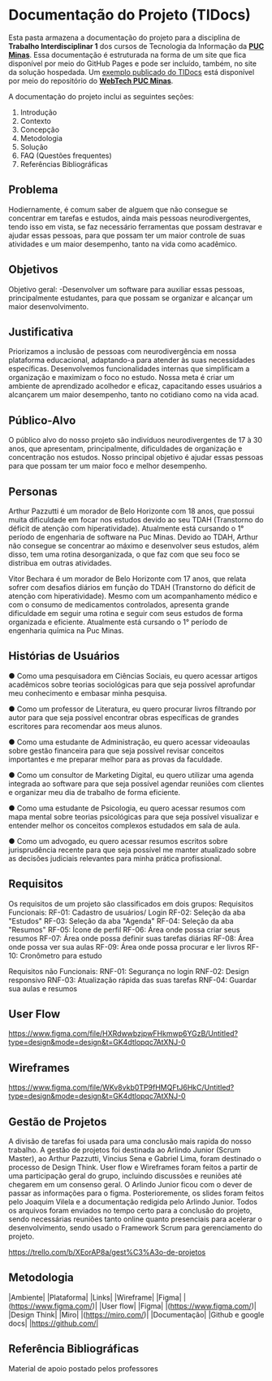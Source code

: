 # Documentação do Projeto (TIDocs)

Esta pasta armazena a documentação do projeto para a disciplina de **Trabalho Interdisciplinar 1** dos cursos de Tecnologia da Informação da **[PUC Minas](https://pucminas.br)**. Essa documentação é estruturada na forma de um site que fica disponível por meio do GitHub Pages e pode ser incluído, também, no site da solução hospedada. Um [exemplo publicado do TIDocs](https://webtech-puc-minas.github.io/ti1-template/) está disponível por meio do repositório do **[WebTech PUC Minas](https://github.com/webtech-pucminas)**.

A documentação do projeto inclui as seguintes seções:

1. Introdução
2. Contexto
3. Concepção
4. Metodologia
5. Solução
6. FAQ (Questões frequentes)
7. Referências Bibliográficas


## Problema

Hodiernamente, é comum saber de alguem que não consegue se concentrar em tarefas e estudos, ainda mais pessoas neurodivergentes, tendo isso em vista, se faz necessário ferramentas que possam destravar e ajudar essas pessoas, para que possam ter um maior controle de suas atividades e um maior desempenho, tanto na vida como acadêmico.

## Objetivos

Objetivo geral:
-Desenvolver um software para auxiliar essas pessoas, principalmente estudantes, para que possam se organizar e alcançar um maior desenvolvimento.

## Justificativa

Priorizamos a inclusão de pessoas com neurodivergência em nossa plataforma educacional, adaptando-a para atender às suas necessidades específicas. Desenvolvemos funcionalidades internas que simplificam a organização e maximizam o foco no estudo. Nossa meta é criar um ambiente de aprendizado acolhedor e eficaz, capacitando esses usuários a alcançarem um maior desempenho, tanto no cotidiano como na vida acad.

## Público-Alvo

O público alvo do nosso projeto são indivíduos neurodivergentes de 17 à 30 anos, que apresentam, principalmente, dificuldades de organização e concentração nos estudos. Nosso principal objetivo é ajudar essas pessoas para que possam ter um maior foco e melhor desempenho.

## Personas

Arthur Pazzutti é um morador de Belo Horizonte com 18 anos, que possui muita dificuldade em focar nos estudos devido ao seu TDAH (Transtorno do déficit de atenção com hiperatividade). Atualmente está cursando o 1° período de engenharia de software na Puc Minas.  Devido ao TDAH, Arthur não consegue se concentrar ao máximo e desenvolver seus estudos, além disso, tem uma rotina desorganizada, o que faz com que seu foco se distribua em outras atividades.

Vitor Bechara é um morador de Belo Horizonte com 17 anos, que relata sofrer com desafios diários em função do TDAH (Transtorno do déficit de atenção com hiperatividade). Mesmo com um acompanhamento médico e com o consumo de medicamentos controlados, apresenta grande dificuldade em seguir uma rotina e seguir com seus estudos de forma organizada e eficiente. Atualmente está cursando o 1° período de engenharia química na Puc Minas.

## Histórias de Usuários

● Como uma pesquisadora em Ciências Sociais, eu quero acessar artigos
acadêmicos sobre teorias sociológicas para que seja possível aprofundar
meu conhecimento e embasar minha pesquisa. 

● Como um professor de Literatura, eu quero procurar livros filtrando por
autor para que seja possível encontrar obras específicas de grandes
escritores para recomendar aos meus alunos.

● Como uma estudante de Administração, eu quero acessar videoaulas
sobre gestão financeira para que seja possível revisar conceitos
importantes e me preparar melhor para as provas da faculdade.

● Como um consultor de Marketing Digital, eu quero utilizar uma agenda
integrada ao software para que seja possível agendar reuniões com clientes
e organizar meu dia de trabalho de forma eficiente.

● Como uma estudante de Psicologia, eu quero acessar resumos com mapa
mental sobre teorias psicológicas para que seja possível visualizar e
entender melhor os conceitos complexos estudados em sala de aula.

● Como um advogado, eu quero acessar resumos escritos sobre
jurisprudência recente para que seja possível me manter atualizado sobre
as decisões judiciais relevantes para minha prática profissional.

## Requisitos

Os requisitos de um projeto são classificados em dois grupos:
Requisitos Funcionais:
RF-01: Cadastro de usuários/ Login
RF-02: Seleção da aba "Estudos"
RF-03: Seleção da aba "Agenda"
RF-04: Seleção da aba "Resumos"
RF-05: Ícone de perfil
RF-06: Área onde possa criar seus resumos
RF-07: Área onde possa definir suas tarefas diárias
RF-08: Área onde possa ver sua aulas 
RF-09: Área onde possa procurar e ler livros 
RF-10: Cronômetro para estudo

Requisitos não Funcionais: 
RNF-01: Segurança no login
RNF-02: Design responsivo
RNF-03: Atualização rápida das suas tarefas
RNF-04: Guardar sua aulas e resumos 


## User Flow
https://www.figma.com/file/HXRdwwbzjpwFHkmwp6YGzB/Untitled?type=design&mode=design&t=GK4dtlopqc7AtXNJ-0


## Wireframes

https://www.figma.com/file/WKv8vkb0TP9fHMQFtJ6HkC/Untitled?type=design&mode=design&t=GK4dtlopqc7AtXNJ-0


## Gestão de Projetos

A divisão de tarefas foi usada para uma conclusão mais rapida do nosso trabalho. A gestão de projetos foi destinada ao Arlindo Junior (Scrum Master), ao Arthur Pazzutti, Vincius Sena e Gabriel Lima, foram destinado o processo de Design Think. User flow e Wireframes foram feitos a partir de uma participação geral do grupo, incluindo discussões e reuniões até chegarem em um consenso geral. O Arlindo Junior ficou com o dever de passar as informações para o figma. Posterioremente, os slides foram feitos pelo Joaquim Vilela e a documentação redigida pelo Arlindo Junior. Todos os arquivos foram enviados no tempo certo para a conclusão do projeto, sendo necessárias reuniões tanto online quanto presenciais para acelerar o desenvolvimento, sendo usado o Framework Scrum para gerenciamento do projeto.

https://trello.com/b/XEorAP8a/gest%C3%A3o-de-projetos

## Metodologia 
|Ambiente|   |Plataforma|   |Links|
|Wireframe|   |Figma|   |(https://www.figma.com/)|
|User flow|   |Figma|   |(https://www.figma.com/)|
|Design Think|   |Miro|   |(https://miro.com/)|
|Documentação|   |Github e google docs|   |https://github.com/|

## Referência Bibliográficas

Material de apoio postado pelos professores 




